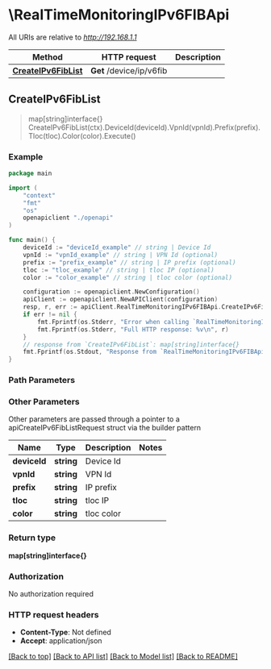 # \RealTimeMonitoringIPv6FIBApi

All URIs are relative to *http://192.168.1.1*

Method | HTTP request | Description
------------- | ------------- | -------------
[**CreateIPv6FibList**](RealTimeMonitoringIPv6FIBApi.md#CreateIPv6FibList) | **Get** /device/ip/v6fib | 



## CreateIPv6FibList

> map[string]interface{} CreateIPv6FibList(ctx).DeviceId(deviceId).VpnId(vpnId).Prefix(prefix).Tloc(tloc).Color(color).Execute()





### Example

```go
package main

import (
    "context"
    "fmt"
    "os"
    openapiclient "./openapi"
)

func main() {
    deviceId := "deviceId_example" // string | Device Id
    vpnId := "vpnId_example" // string | VPN Id (optional)
    prefix := "prefix_example" // string | IP prefix (optional)
    tloc := "tloc_example" // string | tloc IP (optional)
    color := "color_example" // string | tloc color (optional)

    configuration := openapiclient.NewConfiguration()
    apiClient := openapiclient.NewAPIClient(configuration)
    resp, r, err := apiClient.RealTimeMonitoringIPv6FIBApi.CreateIPv6FibList(context.Background()).DeviceId(deviceId).VpnId(vpnId).Prefix(prefix).Tloc(tloc).Color(color).Execute()
    if err != nil {
        fmt.Fprintf(os.Stderr, "Error when calling `RealTimeMonitoringIPv6FIBApi.CreateIPv6FibList``: %v\n", err)
        fmt.Fprintf(os.Stderr, "Full HTTP response: %v\n", r)
    }
    // response from `CreateIPv6FibList`: map[string]interface{}
    fmt.Fprintf(os.Stdout, "Response from `RealTimeMonitoringIPv6FIBApi.CreateIPv6FibList`: %v\n", resp)
}
```

### Path Parameters



### Other Parameters

Other parameters are passed through a pointer to a apiCreateIPv6FibListRequest struct via the builder pattern


Name | Type | Description  | Notes
------------- | ------------- | ------------- | -------------
 **deviceId** | **string** | Device Id | 
 **vpnId** | **string** | VPN Id | 
 **prefix** | **string** | IP prefix | 
 **tloc** | **string** | tloc IP | 
 **color** | **string** | tloc color | 

### Return type

**map[string]interface{}**

### Authorization

No authorization required

### HTTP request headers

- **Content-Type**: Not defined
- **Accept**: application/json

[[Back to top]](#) [[Back to API list]](../README.md#documentation-for-api-endpoints)
[[Back to Model list]](../README.md#documentation-for-models)
[[Back to README]](../README.md)

